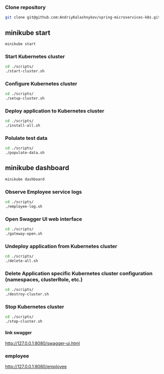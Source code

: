 
### Clone repository

```bash
git clone git@github.com:AndriyKalashnykov/spring-microservices-k8s.git
```
## minikube start 
```bash
minikube start
```
### Start Kubernetes cluster

```bash
cd ./scripts/
./start-cluster.sh
```

### Configure Kubernetes cluster

```bash
cd ./scripts/
./setup-cluster.sh
```

### Deploy application to Kubernetes cluster

```bash
cd ./scripts/
./install-all.sh
```

### Polulate test data

```bash
cd ./scripts/
./populate-data.sh
```
## minikube dashboard
```bash
minikube dashboard
```
### Observe Employee service logs

```bash
cd ./scripts/
./employee-log.sh
```

### Open Swagger UI web interface

```bash
cd ./scripts/
./gateway-open.sh
```

### Undeploy application from Kubernetes cluster

```bash
cd ./scripts/
./delete-all.sh
```

### Delete Application specific Kubernetes cluster configuration (namespaces, clusterRole, etc.)

```bash
cd ./scripts/
./destroy-cluster.sh
```

### Stop Kubernetes cluster

```bash
cd ./scripts/
./stop-cluster.sh
```

#### link swagger

http://127.0.0.1:8080/swagger-ui.html

###  employee
http://127.0.0.1:8080/employee




